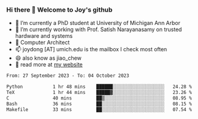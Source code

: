 ### Hi there 👋 Welcome to Joy's github

- 🔭 I’m currently a PhD student at University of Michigan Ann Arbor
- 🌱 I’m currently working with Prof. Satish Narayanasamy on trusted hardware and systems
- 👯 Computer Architect
- 📫 joydong [AT] umich.edu is the mailbox I check most often
- 😄 also know as jiao_chew
- 💬 read more at [my website](https://joydddd.github.io/)
<!--START_SECTION:waka-->

```txt
From: 27 September 2023 - To: 04 October 2023

Python           1 hr 48 mins    ██████░░░░░░░░░░░░░░░░░░░   24.28 %
TeX              1 hr 44 mins    █████▓░░░░░░░░░░░░░░░░░░░   23.26 %
C                40 mins         ██▒░░░░░░░░░░░░░░░░░░░░░░   08.95 %
Bash             36 mins         ██░░░░░░░░░░░░░░░░░░░░░░░   08.15 %
Makefile         33 mins         ██░░░░░░░░░░░░░░░░░░░░░░░   07.54 %
```

<!--END_SECTION:waka-->
